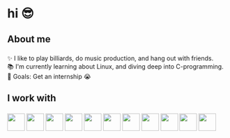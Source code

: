<h1 align="left">hi 😎</h1>

###

<h2 align="left">About me</h2>

###

<p align="left">✨ I like to play billiards, do music production, and hang out with friends.<br>📚 I'm currently learning about Linux, and diving deep into C-programming.<br>🎯 Goals: Get an internship 😭</p>

###

<h2 align="left">I work with</h2>

###
<div align="left">
  <img src="https://img.shields.io/badge/C-A8B9CC?logo=c&logoColor=black&style=for-the-badge" height="40" />
  <img src="https://img.shields.io/badge/Java-007396?logo=java&logoColor=white&style=for-the-badge" height="40" />
  <img src="https://img.shields.io/badge/Python-3776AB?logo=python&logoColor=white&style=for-the-badge" height="40" />
  <img src="https://img.shields.io/badge/TypeScript-3178C6?logo=typescript&logoColor=white&style=for-the-badge" height="40" />
  <img src="https://img.shields.io/badge/Swift-F05138?logo=swift&logoColor=white&style=for-the-badge" height="40" />
  <img src="https://img.shields.io/badge/Tailwind-06B6D4?logo=tailwindcss&logoColor=black&style=for-the-badge" height="40" />
  <img src="https://img.shields.io/badge/React-61DAFB?logo=react&logoColor=black&style=for-the-badge" height="40" />
  <img src="https://img.shields.io/badge/Next.js-000000?logo=nextdotjs&logoColor=white&style=for-the-badge" height="40" />
  <img src="https://img.shields.io/badge/Spring-6DB33F?logo=spring&logoColor=black&style=for-the-badge" height="40" />
  <img src="https://img.shields.io/badge/PostgreSQL-4169E1?logo=postgresql&logoColor=white&style=for-the-badge" height="40" />
  <img src="https://img.shields.io/badge/AWS-232F3E?logo=amazonwebservices&logoColor=FF9900&style=for-the-badge" height="40" />
</div>

###
